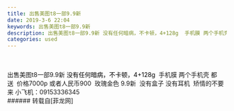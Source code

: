 ```yaml
---
title: 出售美图t8一部9.9新
date: 2019-3-6 22:04
keywords: 出售美图t8一部9.9新
description: 出售美图t8一部9.9新 没有任何暗病，不卡顿，4+128g  手机膜 两个手机壳 都送  价格7000p 或者人民币900  玫瑰金色 9.9新  没有盒子 没有耳机  矫情的不要来 小飞机：09153336345
categories: used
---
```

<td class="t_f" id="postmessage_3171541">

<br/>
<br/>
出售美图t8一部9.9新 <font color="#000">没有任何暗病，不卡顿，4+128g</font>  手机膜 两个手机壳 都送  价格7000p 或者人民币900  玫瑰金色 9.9新  没有盒子 没有耳机  矫情的不要来 小飞机：09153336345<br/>
</td>
###### 转载自[菲龙网]